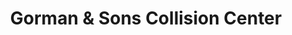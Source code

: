 ---
title: "Gorman & Sons Collision Center"
url: /sandston/gorman-and-sons-collision-center/
shop: car repair
---